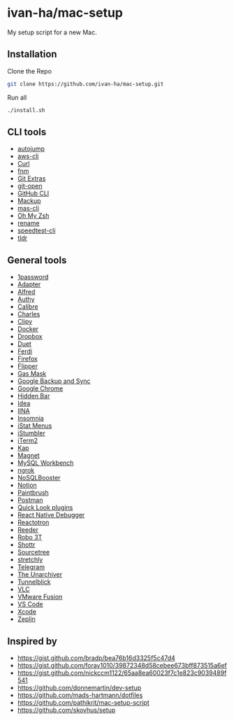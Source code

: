 # ivan-ha/mac-setup

My setup script for a new Mac.

## Installation

Clone the Repo

```sh
git clone https://github.com/ivan-ha/mac-setup.git
```

Run all

```sh
./install.sh
```

## CLI tools

- [autojump](https://github.com/wting/autojump)
- [aws-cli](https://github.com/aws/aws-cli)
- [Curl](https://github.com/curl/curl)
- [fnm](https://github.com/Schniz/fnm)
- [Git Extras](https://github.com/tj/git-extras)
- [git-open](https://github.com/paulirish/git-open)
- [GitHub CLI](https://github.com/cli/cli)
- [Mackup](https://github.com/lra/mackup)
- [mas-cli](https://github.com/mas-cli/mas)
- [Oh My Zsh](https://ohmyz.sh/)
- [rename](http://plasmasturm.org/code/rename/)
- [speedtest-cli](https://github.com/sivel/speedtest-cli)
- [tldr](https://github.com/tldr-pages/tldr)

## General tools

- [1password](https://1password.com/)
- [Adapter](https://macroplant.com/adapter)
- [Alfred](https://www.alfredapp.com/)
- [Authy](https://authy.com/)
- [Calibre](https://calibre-ebook.com/)
- [Charles](https://www.charlesproxy.com/)
- [Clipy](https://clipy-app.com/)
- [Docker](https://www.docker.com/)
- [Dropbox](https://dropbox.com)
- [Duet](https://www.duetdisplay.com/)
- [Ferdi](https://getferdi.com/)
- [Firefox](https://www.mozilla.org/en-US/firefox/)
- [Flipper](https://fbflipper.com/)
- [Gas Mask](https://github.com/2ndalpha/gasmask)
- [Google Backup and Sync](https://www.google.com/drive/download/backup-and-sync/)
- [Google Chrome](https://www.google.com/chrome/)
- [Hidden Bar](https://github.com/dwarvesf/hidden)
- [Idea](https://www.jetbrains.com/idea/)
- [IINA](https://iina.io/)
- [Insomnia](https://insomnia.rest/)
- [iStat Menus](https://bjango.com/mac/istatmenus/)
- [iStumbler](https://istumbler.net/)
- [iTerm2](https://www.iterm2.com/)
- [Kap](https://getkap.co/)
- [Magnet](http://magnet.crowdcafe.com/)
- [MySQL Workbench](https://www.mysql.com/products/workbench/)
- [ngrok](https://ngrok.com/)
- [NoSQLBooster](https://nosqlbooster.com/)
- [Notion](https://www.notion.so/)
- [Paintbrush](https://paintbrush.sourceforge.io/)
- [Postman](https://www.getpostman.com/)
- [Quick Look plugins](https://github.com/sindresorhus/quick-look-plugins)
- [React Native Debugger](https://github.com/jhen0409/react-native-debugger)
- [Reactotron](https://github.com/infinitered/reactotron)
- [Reeder](http://reederapp.com/mac/)
- [Robo 3T](https://robomongo.org/)
- [Shottr](https://shottr.cc/)
- [Sourcetree](https://www.sourcetreeapp.com/)
- [stretchly](https://github.com/hovancik/stretchly)
- [Telegram](https://telegram.org/)
- [The Unarchiver](https://theunarchiver.com/)
- [Tunnelblick](https://tunnelblick.net/)
- [VLC](https://www.videolan.org/vlc/)
- [VMware Fusion](https://www.vmware.com/products/fusion.html)
- [VS Code](https://code.visualstudio.com/)
- [Xcode](https://itunes.apple.com/app/xcode/id497799835)
- [Zeplin](https://zeplin.io/)

## Inspired by

- https://gist.github.com/bradp/bea76b16d3325f5c47d4
- https://gist.github.com/foray1010/39872348d58cebee673bff873515a6ef
- https://gist.github.com/nickccm1122/65aa8ea60023f7c1e823c9039489f541
- https://github.com/donnemartin/dev-setup
- https://github.com/mads-hartmann/dotfiles
- https://github.com/pathikrit/mac-setup-script
- https://github.com/skovhus/setup
